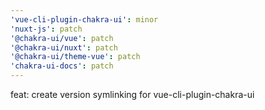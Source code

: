 ```yaml
---
'vue-cli-plugin-chakra-ui': minor
'nuxt-js': patch
'@chakra-ui/vue': patch
'@chakra-ui/nuxt': patch
'@chakra-ui/theme-vue': patch
'chakra-ui-docs': patch
---
```


feat: create version symlinking for vue-cli-plugin-chakra-ui
